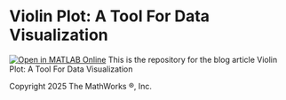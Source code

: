 # Violin Plot: A Tool For Data Visualization
[![Open in MATLAB Online](https://www.mathworks.com/images/responsive/global/open-in-matlab-online.svg)](filename.mlx)
This is the repository for the blog article Violin Plot: A Tool For Data Visualization

Copyright 2025 The MathWorks &reg;, Inc.
